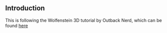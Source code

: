 ## Introduction

This is following the Wolfenstein 3D tutorial by Outback Nerd, which can be found [here](https://www.youtube.com/playlist?list=PL4vjw0qHwNZIQZScBFaON0WGkz-BMyoCh)
